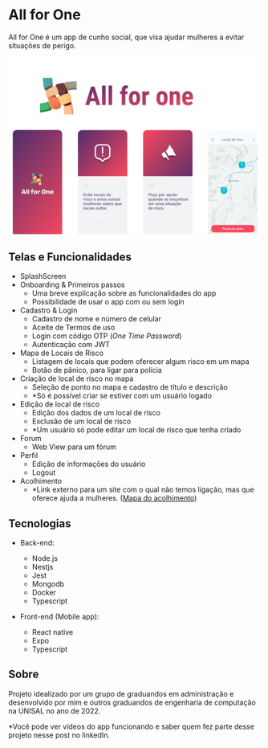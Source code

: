 # All for One

All for One é um app de cunho social, que visa ajudar mulheres a evitar situações
de perigo.

![results](./screenshots/capa.png)

## Telas e Funcionalidades

- SplashScreen
- Onboarding & Primeiros passos
  - Uma breve explicação sobre as funcionalidades do app
  - Possibilidade de usar o app com ou sem login
- Cadastro & Login
  - Cadastro de nome e número de celular
  - Aceite de Termos de uso
  - Login com código OTP (*One Time Password*)
  - Autenticação com JWT
- Mapa de Locais de Risco
  - Listagem de locais que podem oferecer algum risco em um mapa
  - Botão de pânico, para ligar para polícia
- Criação de local de risco no mapa
  - Seleção de ponto no mapa e cadastro de título e descrição
  - *Só é possível criar se estiver com um usuário logado
- Edição de local de risco
  - Edição dos dados de um local de risco
  - Exclusão de um local de risco
  - *Um usuário só pode editar um local de risco que tenha criado
- Forum
  - Web View para um fórum
- Perfil
  - Edição de informações do usuário
  - Logout
- Acolhimento
  - *Link externo para um site com o qual não temos ligação, mas que oferece 
  ajuda a mulheres. ([Mapa do acolhimento](https://www.queroseracolhida.mapadoacolhimento.org))

## Tecnologias

- Back-end:
  - Node.js
  - Nestjs
  - Jest
  - Mongodb
  - Docker
  - Typescript

- Front-end (Mobile app):
  - React native
  - Expo
  - Typescript

## Sobre

Projeto idealizado por um grupo de graduandos em administração e desenvolvido
por mim e outros graduandos de engenharia de computação na UNISAL no ano de 2022.

*Você pode ver vídeos do app funcionando e saber quem fez parte desse projeto 
nesse post no linkedIn.